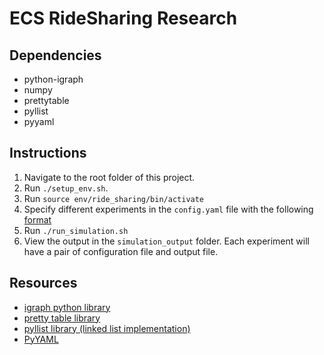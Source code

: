 # ECS RideSharing Research

## Dependencies
- python-igraph
- numpy
- prettytable
- pyllist
- pyyaml

## Instructions
1. Navigate to the root folder of this project.
2. Run `./setup_env.sh`.
3. Run `source env/ride_sharing/bin/activate`
4. Specify different experiments in the `config.yaml` file with the following [format](https://github.com/MaxOng99/ECS-Ridesharing/blob/main/config.yaml)
5. Run `./run_simulation.sh`
6. View the output in the `simulation_output` folder. Each experiment will have a pair of configuration file and output file.

## Resources
- [igraph python library](https://igraph.org/python/)
- [pretty table library](https://pypi.org/project/prettytable/)
- [pyllist library (linked list implementation)](https://pythonhosted.org/pyllist/)
- [PyYAML](https://pyyaml.org/wiki/PyYAMLDocumentation)
